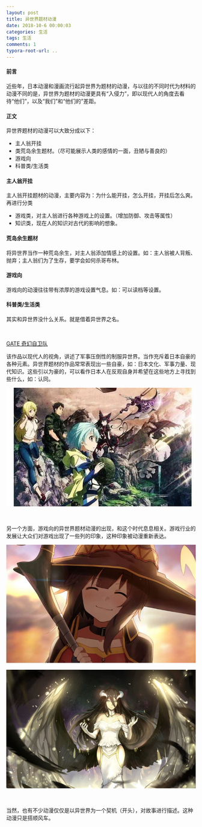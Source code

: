 ```yaml
---
layout: post
title: 异世界题材动漫
date: 2018-10-6 00:00:03
categories: 生活
tags: 生活
comments: 1
typora-root-url: ..
---
```




#### 前言

近些年，日本动漫和漫画流行起异世界为题材的动漫，与以往的不同时代为材料的动漫不同的是，异世界为题材的动漫更具有“入侵力”，即以现代人的角度去看待“他们”，以及“我们”和“他们的”差距。

#### 正文

异世界题材的动漫可以大致分成以下：

- 主人翁开挂
- 类荒岛余生题材。（尽可能展示人类的感情的一面，丑陋与善良的）
- 游戏向
- 科普类/生活类



#### 主人翁开挂

主人翁开挂题材的动漫，主要内容为：为什么能开挂，怎么开挂，开挂后怎么爽。再进行分类

- 游戏类，对主人翁进行各种游戏上的设置。（增加防御、攻击等属性）
- 知识类，现在人的知识对古代的影响的想象。



#### 荒岛余生题材

将异世界当作一种荒岛余生，对主人翁添加情感上的设置。如：主人翁被人背叛、抛弃；主人翁们为了生存，要学会如何杀哥布林。



#### 游戏向

游戏向的动漫往往带有浓厚的游戏设置气息。如：可以读档等设置。



#### 科普类/生活类

其实和异世界没什么关系。就是借着异世界之名。



<br>

[GATE 奇幻自卫队](https://link.zhihu.com/?target=https%3A//zh.wikipedia.org/zh-sg/GATE_%25E5%25A5%2587%25E5%25B9%25BB%25E8%2587%25AA%25E8%25A1%259B%25E9%259A%258A)

该作品以现代人的视角，讲述了军事压倒性的制服异世界。当作充斥着日本自豪的各种元素。异世界题材的作品常常表现出一些自豪，如：日本文化、军事力量、现代知识。这些引以为豪的，可以看作日本人在反观自身并希望在这些地方上寻找到些什么，如：认同。

![img](/assets/blog_res/v2-1691efcfb7121cd88644266687859587_hd.jpg)

<br>

另一个方面，游戏向的异世界题材动漫的出现，和这个时代息息相关。游戏行业的发展让大众们对游戏出现了一些列的印象，这种印象被动漫重新表达。

![为美好生活献上祝福](/assets/blog_res/v2-5c8ca852789e2648e68b1ae20add946e_hd.jpg)

![img](/assets/blog_res/v2-7919b8b9b86e874e38e7842d5e3162d0_hd.jpg)

<br>

当然，也有不少动漫仅仅是以异世界为一个契机（开头），对故事进行描述。这种动漫只是搭顺风车。